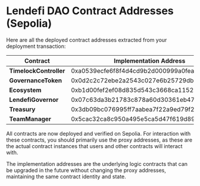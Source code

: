 # Lendefi DAO Contract Addresses (Sepolia)

Here are all the deployed contract addresses extracted from your deployment transaction:

| Contract | Implementation Address | Proxy Address |
|----------|------------------------|---------------|
| **TimelockController** | 0xa0539ecfe6f8f4d4cd9b2d000999a0fea6f128b2 | 0xab20ebc45b30a88a807e7230b4dfe899de3dd572 |
| **GovernanceToken** | 0x0d2c2c72ebe2a2543c027e6b25729dbd6f0a35b6 | 0x5e53aebe377efc92213514ec07f8ef3af426dd1d |
| **Ecosystem** | 0xb1d00fef2ef08d835d543c3668ca1152b621c648 | 0x3ed13054a8e5b54ce898b6d5f647f9370358d140 |
| **LendefiGovernor** | 0x07c63da3b21783c878a60d30361eb47a6a846d45 | 0xb094c6ed74a83405a700d235496557bafdef2551 |
| **Treasury** | 0x3db09bc076995ff7aabea7f22a9ed79f28f81d1d | 0x506ec8413f1fe3224e5c2b07bc888baefb098e5f |
| **TeamManager** | 0x5cac32ca8c950a495e5ca5d47f619d89d72c48e4 | 0x74bea558c73b8a00b884a651ef0c7de0e44fe2f8 |

All contracts are now deployed and verified on Sepolia. For interaction with these contracts, you should primarily use the proxy addresses, as these are the actual contract instances that users and other contracts will interact with.

The implementation addresses are the underlying logic contracts that can be upgraded in the future without changing the proxy addresses, maintaining the same contract identity and state.